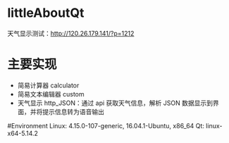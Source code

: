 # littleAboutQt

天气显示测试：http://120.26.179.141/?p=1212

# 主要实现
- 简易计算器 calculator
- 简易文本编辑器 custom
- 天气显示 http_JSON：通过 api 获取天气信息，解析 JSON 数据显示到界面，并将提示信息转为语音输出

#Environment
Linux: 4.15.0-107-generic, 16.04.1-Ubuntu, x86_64
Qt: linux-x64-5.14.2
